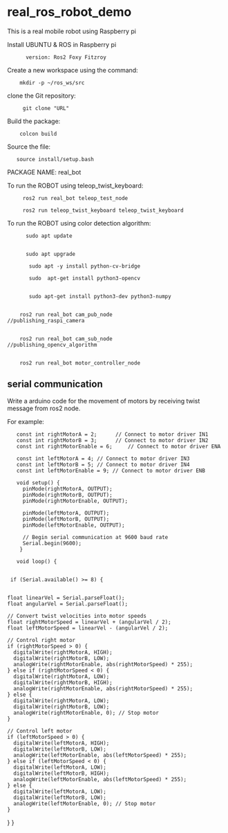 # real_ros_robot_demo
This is a real mobile robot using Raspberry pi



Install UBUNTU & ROS in Raspberry pi


          version: Ros2 Foxy Fitzroy



Create a new workspace using the command:


        mkdir -p ~/ros_ws/src



clone the Git repository:


         git clone "URL"

Build the package:


        colcon build

Source the file:


       source install/setup.bash


PACKAGE NAME: real_bot

To run the ROBOT using teleop_twist_keyboard:


         ros2 run real_bot teleop_test_node
 
         ros2 run teleop_twist_keyboard teleop_twist_keyboard

To run the ROBOT using color detection algorithm:
        
          sudo apt update


          sudo apt upgrade

           sudo apt -y install python-cv-bridge

           sudo  apt-get install python3-opencv


           sudo apt-get install python3-dev python3-numpy


        ros2 run real_bot cam_pub_node                                         //publishing_raspi_camera
  
  
        ros2 run real_bot cam_sub_node                                         //publishing_opencv_algorithm 
  
  
        ros2 run real_bot motor_controller_node                                
  ## serial communication

Write a arduino code for the movement of motors by receiving twist message from ros2 node.


For example:



       const int rightMotorA = 2;      // Connect to motor driver IN1
       const int rightMotorB = 3;      // Connect to motor driver IN2
       const int rightMotorEnable = 6;     // Connect to motor driver ENA

       const int leftMotorA = 4; // Connect to motor driver IN3
       const int leftMotorB = 5; // Connect to motor driver IN4
       const int leftMotorEnable = 9; // Connect to motor driver ENB

       void setup() {
         pinMode(rightMotorA, OUTPUT);
         pinMode(rightMotorB, OUTPUT);
         pinMode(rightMotorEnable, OUTPUT);

         pinMode(leftMotorA, OUTPUT);
         pinMode(leftMotorB, OUTPUT);
         pinMode(leftMotorEnable, OUTPUT);

         // Begin serial communication at 9600 baud rate
         Serial.begin(9600);
        }

       void loop() {


     if (Serial.available() >= 8) {

  
    float linearVel = Serial.parseFloat();
    float angularVel = Serial.parseFloat();

    // Convert twist velocities into motor speeds
    float rightMotorSpeed = linearVel + (angularVel / 2);
    float leftMotorSpeed = linearVel - (angularVel / 2);

    // Control right motor
    if (rightMotorSpeed > 0) {
      digitalWrite(rightMotorA, HIGH);
      digitalWrite(rightMotorB, LOW);
      analogWrite(rightMotorEnable, abs(rightMotorSpeed) * 255);
    } else if (rightMotorSpeed < 0) {
      digitalWrite(rightMotorA, LOW);
      digitalWrite(rightMotorB, HIGH);
      analogWrite(rightMotorEnable, abs(rightMotorSpeed) * 255);
    } else {
      digitalWrite(rightMotorA, LOW);
      digitalWrite(rightMotorB, LOW);
      analogWrite(rightMotorEnable, 0); // Stop motor
    }

    // Control left motor
    if (leftMotorSpeed > 0) {
      digitalWrite(leftMotorA, HIGH);
      digitalWrite(leftMotorB, LOW);
      analogWrite(leftMotorEnable, abs(leftMotorSpeed) * 255);
    } else if (leftMotorSpeed < 0) {
      digitalWrite(leftMotorA, LOW);
      digitalWrite(leftMotorB, HIGH);
      analogWrite(leftMotorEnable, abs(leftMotorSpeed) * 255);
    } else {
      digitalWrite(leftMotorA, LOW);
      digitalWrite(leftMotorB, LOW);
      analogWrite(leftMotorEnable, 0); // Stop motor
    }
  }
}
